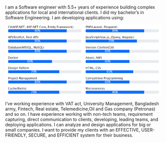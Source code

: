 I am a Software engineer with 5.5+ years of experience building complex applications for local and international clients. I did my bachelor’s in Software Engineering. I am developing applications using:

<img src="https://raw.githubusercontent.com/arifuzzaman-tanin/arifuzzaman-tanin/main/skill.PNG"/>

I’ve working experience with VAT act, University Management, Bangladesh army, Fintech, Real estate, Telemedicine,Oil and Gas company (Petronas) and so on.
I have experience working with non-tech teams, requirement capturing, direct communication to clients, developing, leading teams, and deploying applications. I can analyze and design applications for big or small companies. I want to provide my clients with an EFFECTIVE, USER-FRIENDLY, SECURE, and EFFICIENT system for their business.
